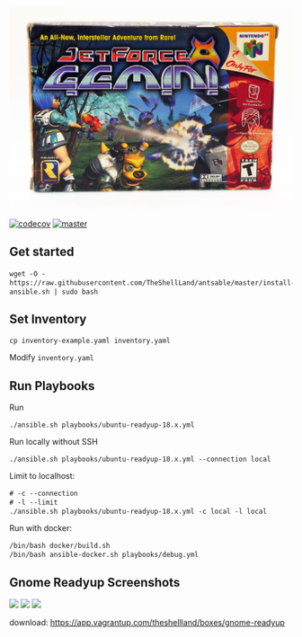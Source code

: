 ![](ants.jpg)

[![codecov](https://codecov.io/gh/TheShellLand/antsable/branch/master/graph/badge.svg)](https://codecov.io/gh/TheShellLand/antsable)
[![master](https://github.com/TheShellLand/antsable/workflows/CI/badge.svg?branch=master)](https://github.com/TheShellLand/antsable/actions)

## Get started
```
wget -O - https://raw.githubusercontent.com/TheShellLand/antsable/master/install-ansible.sh | sudo bash
```

## Set Inventory

```
cp inventory-example.yaml inventory.yaml
```

Modify `inventory.yaml`

## Run Playbooks

Run
```
./ansible.sh playbooks/ubuntu-readyup-18.x.yml
```

Run locally without SSH
```
./ansible.sh playbooks/ubuntu-readyup-18.x.yml --connection local
```

Limit to localhost:
```
# -c --connection
# -l --limit
./ansible.sh playbooks/ubuntu-readyup-18.x.yml -c local -l local
```

Run with docker:
```
/bin/bash docker/build.sh
/bin/bash ansible-docker.sh playbooks/debug.yml
```

## Gnome Readyup Screenshots

![](https://i.imgur.com/psaL1os.png)
![](https://i.imgur.com/7A7C6zB.png)
![](https://i.imgur.com/aat86yn.png)

download: https://app.vagrantup.com/theshellland/boxes/gnome-readyup

